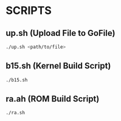 # SCRIPTS

## up.sh (Upload File to GoFile)
```bash
./up.sh <path/to/file>
```
## b15.sh (Kernel Build Script)
```bash
./b15.sh
```

## ra.ah (ROM Build Script)
```bash
./ra.sh
```

